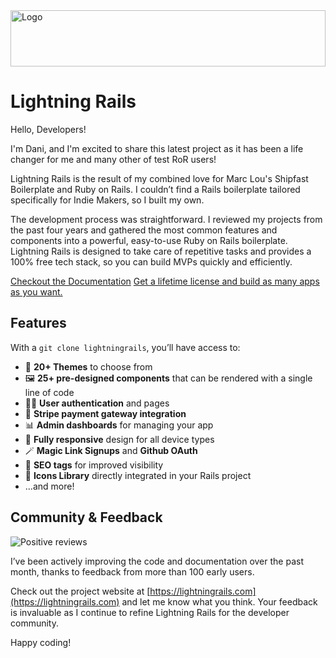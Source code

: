 <img src="https://lightningrails.com/assets/logo-beebcd6db8203268687d907b2c1da5d577daa70586048accfabfccabd6cb3e23.png" alt="Logo" width="100%" height="90">

# Lightning Rails

Hello, Developers!

I'm Dani, and I'm excited to share this latest project as it has been a life changer for me and many other of test RoR users!

Lightning Rails is the result of my combined love for Marc Lou's Shipfast Boilerplate and Ruby on Rails. I couldn’t find a Rails boilerplate tailored specifically for Indie Makers, so I built my own.

The development process was straightforward. I reviewed my projects from the past four years and gathered the most common features and components into a powerful, easy-to-use Ruby on Rails boilerplate. Lightning Rails is designed to take care of repetitive tasks and provides a 100% free tech stack, so you can build MVPs quickly and efficiently.

[Checkout the Documentation](https://docs.lightningrails.com/)
[Get a lifetime license and build as many apps as you want.](https://lightningrails.com)

## Features

With a `git clone lightningrails`, you’ll have access to:

- 🎨 **20+ Themes** to choose from
- 🖼️ **25+ pre-designed components** that can be rendered with a single line of code
- 👩‍💻 **User authentication** and pages
- 💸 **Stripe payment gateway integration**
- 📊 **Admin dashboards** for managing your app
- 📱 **Fully responsive** design for all device types
- 🪄 **Magic Link Signups** and **Github OAuth**
- 📄 **SEO tags** for improved visibility
- 🪩 **Icons Library** directly integrated in your Rails project
- ...and more!



## Community & Feedback
![Positive reviews](https://res.cloudinary.com/therainycloud/image/upload/v1730358090/production/lightning_rails_testimonial_snu2rh.png)

I’ve been actively improving the code and documentation over the past month, thanks to feedback from more than 100 early users. 

Check out the project website at [https://lightningrails.com](https://lightningrails.com) and let me know what you think. Your feedback is invaluable as I continue to refine Lightning Rails for the developer community.

Happy coding!
